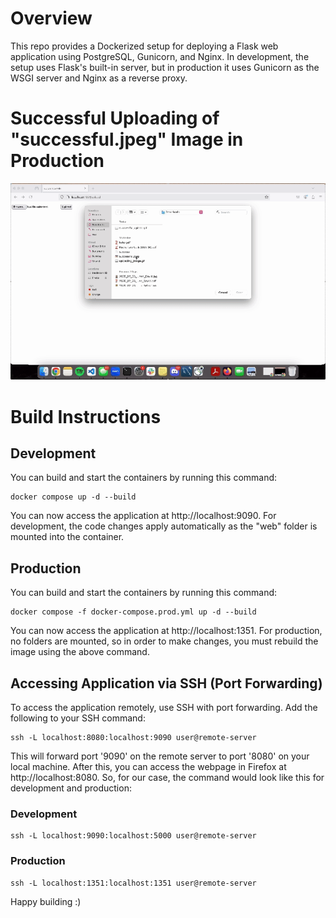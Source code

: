 # Overview

This repo provides a Dockerized setup for deploying a Flask web application using PostgreSQL, Gunicorn, and Nginx. In development, the setup uses Flask's built-in server, but in production it uses Gunicorn as the WSGI server and Nginx as a reverse proxy. 

# Successful Uploading of "successful.jpeg" Image in Production
![Successful image upload](./success_image_upload.gif)


# Build Instructions
## Development
You can build and start the containers by running this command:
```
docker compose up -d --build
```
You can now access the application at http://localhost:9090. For development, the code changes apply automatically as the "web" folder is mounted into the container. 

## Production
You can build and start the containers by running this command:
```
docker compose -f docker-compose.prod.yml up -d --build
```
You can now access the application at http://localhost:1351. For production, no folders are mounted, so in order to make changes, you must rebuild the image using the above command. 

## Accessing Application via SSH (Port Forwarding)
To access the application remotely, use SSH with port forwarding. Add the following to your SSH command:
```
ssh -L localhost:8080:localhost:9090 user@remote-server
```
This will forward port '9090' on the remote server to port '8080' on your local machine. After this, you can access the webpage in Firefox at http://localhost:8080. So, for our case, the command would look like this for development and production:

### Development
```
ssh -L localhost:9090:localhost:5000 user@remote-server
```

### Production
```
ssh -L localhost:1351:localhost:1351 user@remote-server
```

Happy building :)
